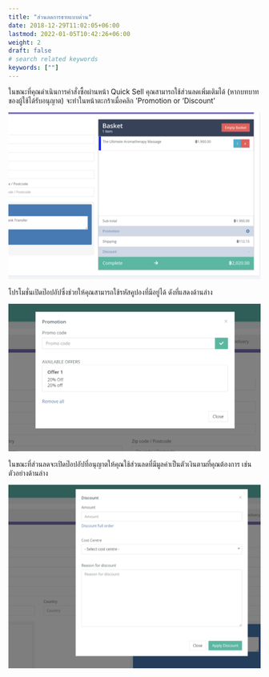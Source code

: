 ```yaml
---
title: "ส่วนลดการขายแบบด่วน"
date: 2018-12-29T11:02:05+06:00
lastmod: 2022-01-05T10:42:26+06:00
weight: 2
draft: false
# search related keywords
keywords: [""]
---
```


ในขณะที่คุณดำเนินการคำสั่งซื้อผ่านหน้า Quick Sell คุณสามารถใช้ส่วนลดเพิ่มเติมได้ (หากบทบาทของผู้ใช้ได้รับอนุญาต) จะทำในหน้าตะกร้าเมื่อคลิก 'Promotion or ‘Discount'

![image example](img-1.jpg "image")

โปรโมชั่นเปิดป๊อปอัปซึ่งช่วยให้คุณสามารถใช้รหัสคูปองที่มีอยู่ได้ ดังที่แสดงด้านล่าง

![image example](img-2.jpg "image")

ในขณะที่ส่วนลดจะเปิดป๊อปอัปที่อนุญาตให้คุณใช้ส่วนลดที่มีมูลค่าเป็นตัวเงินตามที่คุณต้องการ เช่นตัวอย่างด้านล่าง

![image example](img-3.jpg "image")
